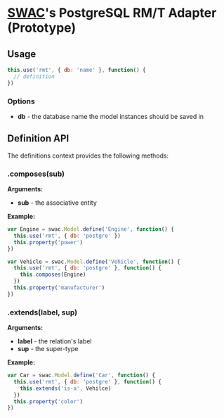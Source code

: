 # [SWAC](https://github.com/rkusa/swac)'s PostgreSQL RM/T Adapter (Prototype)

## Usage

```js
this.use('rmt', { db: 'name' }, function() {
  // definition
})
```

### Options

* **db** - the database name the model instances should be saved in

## Definition API

The definitions context provides the following methods:

### .composes(sub)

**Arguments:**

* **sub** - the associative entity

**Example:**

```js
var Engine = swac.Model.define('Engine', function() {
  this.use('rmt', { db: 'postgre' })
  this.property('power')
})

var Vehicle = swac.Model.define('Vehicle', function() {
  this.use('rmt', { db: 'postgre' }, function() {
    this.composes(Engine)
  })
  this.property('manufacturer')
})
```

### .extends(label, sup)

**Arguments:**

* **label** - the relation's label
* **sup** - the super-type

**Example:**

```js
var Car = swac.Model.define('Car', function() {
  this.use('rmt', { db: 'postgre' }, function() {
    this.extends('is-a', Vehilce)
  })
  this.property('color')
})
```